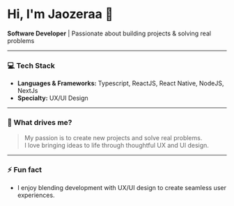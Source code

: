 <!-- GitHub Profile README for Jaozeraa -->

# Hi, I'm Jaozeraa 👋

**Software Developer** | Passionate about building projects & solving real problems

---

### 💻 Tech Stack
- **Languages & Frameworks:** Typescript, ReactJS, React Native, NodeJS, NextJs
- **Specialty:** UX/UI Design

---

### 🧠 What drives me?
> My passion is to create new projects and solve real problems.  
> I love bringing ideas to life through thoughtful UX and UI design.

---

### ⚡ Fun fact
- I enjoy blending development with UX/UI design to create seamless user experiences.
